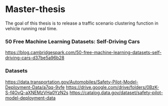 # Master-thesis
The goal of this thesis is to release a traffic scenario clustering function in vehicle running real time.


### 50 Free Machine Learning Datasets: Self-Driving Cars 
https://blog.cambridgespark.com/50-free-machine-learning-datasets-self-driving-cars-d37be5a96b28

### Datasets
https://data.transportation.gov/Automobiles/Safety-Pilot-Model-Deployment-Data/a7qq-9vfe
https://drive.google.com/drive/folders/0BzK-S-f4OvQ-aXNEMzVHa0YzN2s
https://catalog.data.gov/dataset/safety-pilot-model-deployment-data

